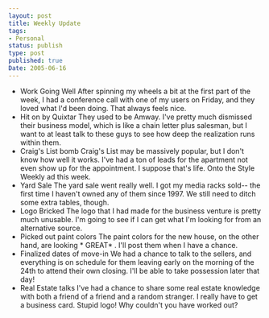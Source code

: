```yaml
---
layout: post
title: Weekly Update
tags:
- Personal
status: publish
type: post
published: true
Date: 2005-06-16
---
```

* Work Going Well
After spinning my wheels a bit at the first part of the week, I had a conference call with one of my users on Friday, and they loved what I'd been doing.  That always feels nice.
* Hit on by Quixtar
They used to be Amway.  I've pretty much dismissed their business model, which is like a chain letter plus salesman, but I want to at least talk to these guys to see how deep the realization runs within them.
* Craig's List bomb
Craig's List may be massively popular, but I don't know how well it works.  I've had a ton of leads for the apartment not even show up for the appointment.  I suppose that's life.  Onto the Style Weekly ad this week.
* Yard Sale
The yard sale went really well.  I got my media racks sold-- the first time I haven't owned any of them since 1997.  We still need to ditch some extra tables, though.
* Logo Bricked
The logo that I had made for the business venture is pretty much unusable.  I'm going to see if I can get what I'm looking for from an alternative source.
* Picked out paint colors
The paint colors for the new house, on the other hand, are looking * <span class="caps">GREAT</span>* .  I'll post them when I have a chance.
* Finalized dates of move-in
We had a chance to talk to the sellers, and everything is on schedule for them leaving early on the morning of the 24th to attend their own closing.  I'll be able to take possession later that day!
* Real Estate talks
I've had a chance to share some real estate knowledge with both a friend of a friend and a random stranger.  I really have to get a business card.  Stupid logo!  Why couldn't you have worked out?
